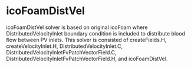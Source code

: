 # icoFoamDistVel
icoFoamDistVel solver is based on original icoFoam where DistributedVelocityInlet boundary condition is included to distribute blood flow between PV inlets. This solver is consisted of createFields.H, createVelocityInlet.H, DistributedVelocityInlet.C, DistributedVelocityInletFvPatchVectorField.C, DistributedVelocityInletFvPatchVectorField.H, and icoFoamDistVel.
